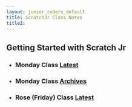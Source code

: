 ```yaml
---
layout: junior_coders_default
title: ScratchJr Class Notes 
title2: 
---
```


## Getting Started with Scratch Jr

* ### Monday Class [Latest](./a_mon0500pm.html)
* ### Monday Class [Archives](./a_mon0500pm-Archives.html)

* ### Rose (Friday) Class [Latest](./RoseLessonNotes.html)


